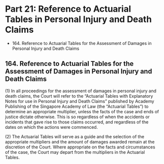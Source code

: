 # Part 21: Reference to Actuarial Tables in Personal Injury and Death Claims

<ul type="*">
	<li>164. Reference to Actuarial Tables for the Assessment of Damages in Personal Injury and Death Claims</li>
</ul>

## 164. Reference to Actuarial Tables for the Assessment of Damages in Personal Injury and Death Claims 

(1)	In all proceedings for the assessment of damages in personal injury and death claims, the Court will refer to the “Actuarial Tables with Explanatory Notes for use in Personal Injury and Death Claims” published by Academy Publishing of the Singapore Academy of Law (the “Actuarial Tables”) to determine an appropriate multiplier, unless the facts of the case and ends of justice dictate otherwise. This is so regardless of when the accidents or incidents that gave rise to those claims occurred, and regardless of the dates on which the actions were commenced.

(2)	The Actuarial Tables will serve as a guide and the selection of the appropriate multipliers and the amount of damages awarded remain at the discretion of the Court. Where appropriate on the facts and circumstances of the case, the Court may depart from the multipliers in the Actuarial Tables.
